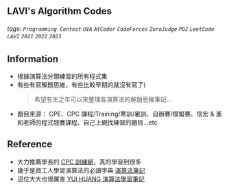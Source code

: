 ## LAVI's Algorithm Codes
###### tags: `Programming Contest` `UVA` `AtCoder` `CodeForces` `ZeroJudge` `POJ` `LeetCode` `LAVI` `2021` `2022` `2023`

## Information
- 根據演算法分類練習的所有程式集
- 有些有寫解題思維，有些比較早期的就沒有寫了(
  > 希望有生之年可以來整理各演算法的解題思維筆記...
- 題目來源： CPE、CPC 課程/Training/寒訓/暑訓、自辦賽/模擬賽、信宏 & 進和老師的程式競賽課程、自己上網找練習的題目...etc.

## Reference
- 大力推薦學長的 [CPC 訓練網](https://fjuonlinejudge.github.io/Training/)，真的學習到很多
- 幾乎是資工人學習演算法的必讀字典 [演算法筆記](https://web.ntnu.edu.tw/~algo/)
- 這位大大也很厲害 [YUI HUANG 演算法學習筆記](https://yuihuang.com/)
